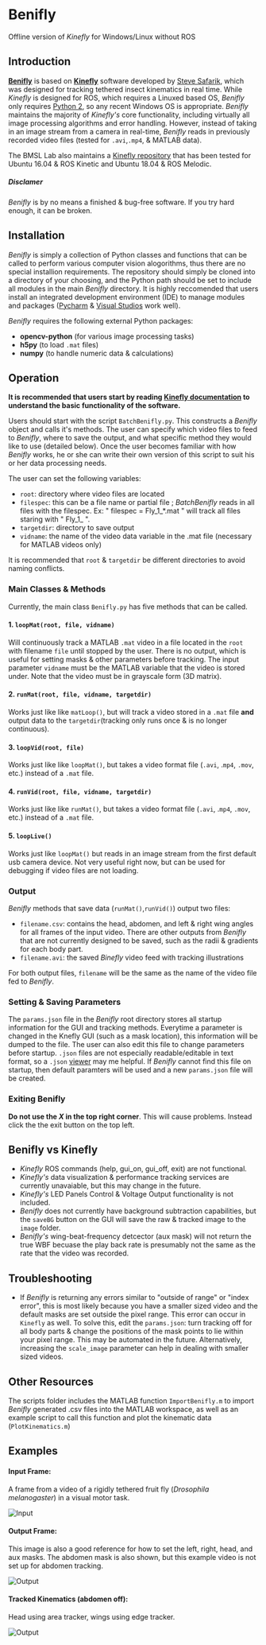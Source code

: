 # Benifly
Offline version of *Kinefly* for Windows/Linux without ROS

## Introduction
[**Benifly**](https://github.com/bmslpsu/Benifly) is based on [**Kinefly**](https://github.com/ssafarik/Kinefly) software developed by [Steve Safarik](https://github.com/ssafarik), which was designed for tracking tethered insect kinematics in real time. While *Kinefly* is designed for ROS, which requires a Linuxed based OS, *Benifly* only requires [Python 2](https://www.python.org/downloads/release/python-273/), so any recent Windows OS is appropriate. *Benifly* maintains the majority of *Kinefly's* core functionality, including virtually all image processing algorithms and error handling. However, instead of taking in an image stream from a camera in real-time, *Benifly* reads in previously recorded video files (tested for `.avi`,`.mp4`, & MATLAB data).

The BMSL Lab also maintains a [Kinefly repository](https://github.com/bmslpsu/Kinefly) that has been tested for Ubuntu 16.04 & ROS Kinetic and Ubuntu 18.04 & ROS Melodic.

##### Disclamer
*Benifly* is by no means a finished & bug-free software. If you try hard enough, it can be broken.

## Installation
*Benifly* is simply a collection of Python classes and functions that can be called to perform various computer vision alogorithms, thus there are no special installion requirements. The repository should simply be cloned into a directory of your choosing, and the Python path should be set to include all modules in the main *Benifly* directory. It is highly reccomended that users install an integrated development environment (IDE) to manage modules and packages ([Pycharm](https://www.jetbrains.com/pycharm/) & [Visual Studios](https://visualstudio.microsoft.com/) work well).

*Benifly* requires the following external Python packages:
* **opencv-python**   (for various image processing tasks)
* **h5py**      (to load `.mat` files)
* **numpy**     (to handle numeric data & calculations)

## Operation
**It is recommended that users start by reading [Kinefly documentation](https://github.com/ssafarik/Kinefly) to understand the basic functionality of the software.**

Users should start with the script `BatchBenifly.py`. This constructs a *Benifly* object and calls it's methods. The user can specify which video files to feed to *Benifly*, where to save the output, and what specific method they would like to use (detailed below). Once the user becomes familiar with how *Benifly* works, he or she can write their own version of this script to suit his or her data processing needs.

The user can set the following variables:
 * `root`: directory where video files are located
 * `filespec`: this can be a file name or partial file ; *BatchBenifly* reads in all files with the filespec. Ex: " filespec = Fly_1_*.mat " will track all files staring with " Fly_1_ ".
 * `targetdir`: directory to save output
 * `vidname`: the name of the video data variable in the .mat file (necessary for MATLAB videos only)
 
 It is recommended that `root` & `targetdir` be different directories to avoid naming conflicts.
 
 ### Main Classes & Methods
 Currently, the main class `Benifly.py` has five methods that can be called.
 
 
 #### 1. `loopMat(root, file, vidname)` 
 Will continuously track a MATLAB  `.mat` video in a file located in the `root` with filename `file` until stopped by the user. There is no output, which is useful for setting masks & other parameters before tracking. The input parameter `vidname` must be the MATLAB variable that the video is stored under. Note that the video must be in grayscale form (3D matrix).
 
  #### 2. `runMat(root, file, vidname, targetdir)`
 Works just like like `matLoop()`, but will track a video stored in a `.mat` file **and** output data to the `targetdir`(tracking only runs once & is no longer continuous).
  
  #### 3. `loopVid(root, file)`
 Works just like like `loopMat()`, but takes a video format file (`.avi`, .`mp4`, `.mov`, etc.) instead of a `.mat` file.
 
  #### 4. `runVid(root, file, vidname, targetdir)`
 Works just like like `runMat()`, but takes a video format file (`.avi`, .`mp4`, `.mov`, etc.) instead of a `.mat` file.
 
  #### 5. `loopLive()`
 Works just like `loopMat()` but reads in an image stream from the first default usb camera device. Not very useful right now, but can be used for debugging if video files are not loading.
 
 ### Output
 *Benifly* methods that save data (`runMat()`,`runVid()`) output two files:
 * `filename.csv`: contains the head, abdomen, and left & right wing angles for all frames of the input video. There are other outputs from *Benifly* that are not currently designed to be saved, such as the radii & gradients for each body part.
 * `filename.avi`: the saved *Binefly* video feed with tracking illustrations
 
 For both output files, `filename`  will be the same as the name of the video file fed to *Benifly*.
 
 ### Setting & Saving Parameters
 The `params.json` file in the *Benifly* root directory stores all startup information for the GUI and tracking methods. Everytime a parameter is changed in the Knefly GUI (such as a mask location), this information will be dumped to the file. The user can also edit this file to change parameters before startup. `.json` files are not especially readable/editable in text format, so  a `.json` [viewer](https://codebeautify.org/online-json-editor) may me helpful. If *Benifly* cannot find this file on startup, then default paramters will be used and a new `params.json` file will be created.
 
 ### Exiting Benifly
 **Do not use the *X* in the top right corner**. This will cause problems. Instead click the the exit button on the top left.
 
 ## Benifly vs Kinefly
  * *Kinefly* ROS commands (help, gui_on, gui_off, exit) are not functional.
  * *Kinefly's* data visualization & performance tracking services are currently unavaiable, but this may change in the future.
  * *Kinefly's* LED Panels Control & Voltage Output functionality is not included.
  * *Benifly* does not currently have background subtraction capabilities, but the `saveBG` button on the GUI will save the raw & tracked image to the `image` folder.
  * *Benifly's* wing-beat-frequency detcector (aux mask) will not return the true WBF becuase the play back rate is presumably not the same as the rate that the video was recorded.

## Troubleshooting
* If *Benifly* is returning any errors  similar to  "outside of range" or "index error", this is most likely because you have a smaller sized video and the default masks are set outside the pixel range. This error can occur in `Kinefly` as well. To solve this, edit the `params.json`: turn tracking off for all body parts & change the positions of the mask points to lie within your pixel range. This may be automated in the future. Alternatively, increasing the `scale_image` parameter can help in dealing with smaller sized videos.

 ## Other Resources
 The scripts folder includes the MATLAB function `ImportBenifly.m` to import *Benifly* generated .csv files into the MATLAB workspace, as well as an example script to call this function and plot the kinematic data (`PlotKinematics.m`)
  
 ## Examples
 #### Input Frame:
 A frame from a video of a rigidly tethered fruit fly (*Drosophila melanogaster*) in a visual motor task.
 
 ![Input](image/Benifly.png)
 
 #### Output Frame:
 This image is also a good reference for how to set the left, right, head, and aux masks. The abdomen mask is also shown, but this example video is not set up for abdomen tracking.
 
 ![Output](image/BeniflyTracked.png)
 
 #### Tracked Kinematics (abdomen off):
 Head using area tracker, wings using edge tracker.
 
 ![Output](image/Kinematics.png)